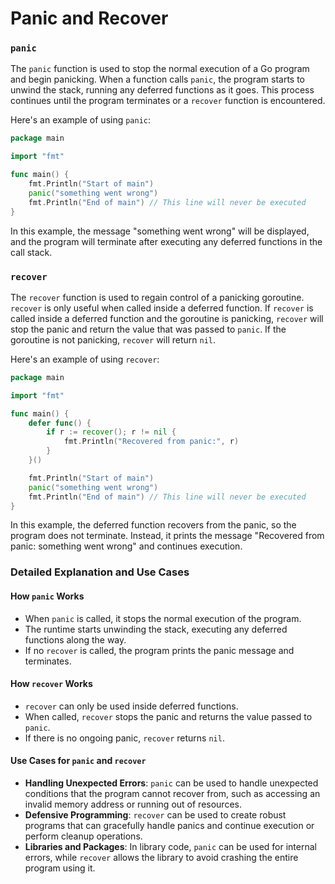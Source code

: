 # Panic and Recover

### `panic`

The `panic` function is used to stop the normal execution of a Go program and begin panicking. When a function calls `panic`, the program starts to unwind the stack, running any deferred functions as it goes. This process continues until the program terminates or a `recover` function is encountered.

Here's an example of using `panic`:

```go
package main

import "fmt"

func main() {
    fmt.Println("Start of main")
    panic("something went wrong")
    fmt.Println("End of main") // This line will never be executed
}
```

In this example, the message "something went wrong" will be displayed, and the program will terminate after executing any deferred functions in the call stack.

### `recover`

The `recover` function is used to regain control of a panicking goroutine. `recover` is only useful when called inside a deferred function. If `recover` is called inside a deferred function and the goroutine is panicking, `recover` will stop the panic and return the value that was passed to `panic`. If the goroutine is not panicking, `recover` will return `nil`.

Here's an example of using `recover`:

```go
package main

import "fmt"

func main() {
    defer func() {
        if r := recover(); r != nil {
            fmt.Println("Recovered from panic:", r)
        }
    }()

    fmt.Println("Start of main")
    panic("something went wrong")
    fmt.Println("End of main") // This line will never be executed
}
```

In this example, the deferred function recovers from the panic, so the program does not terminate. Instead, it prints the message "Recovered from panic: something went wrong" and continues execution.

### Detailed Explanation and Use Cases

#### How `panic` Works

- When `panic` is called, it stops the normal execution of the program.
- The runtime starts unwinding the stack, executing any deferred functions along the way.
- If no `recover` is called, the program prints the panic message and terminates.

#### How `recover` Works

- `recover` can only be used inside deferred functions.
- When called, `recover` stops the panic and returns the value passed to `panic`.
- If there is no ongoing panic, `recover` returns `nil`.

#### Use Cases for `panic` and `recover`

- **Handling Unexpected Errors**: `panic` can be used to handle unexpected conditions that the program cannot recover from, such as accessing an invalid memory address or running out of resources.
- **Defensive Programming**: `recover` can be used to create robust programs that can gracefully handle panics and continue execution or perform cleanup operations.
- **Libraries and Packages**: In library code, `panic` can be used for internal errors, while `recover` allows the library to avoid crashing the entire program using it.

